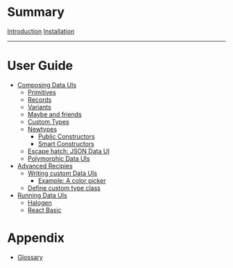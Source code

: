 # Summary


[Introduction](./generated/Introduction.md)
[Installation](./generated/Installation.md)

-----------

# User Guide

- [Composing Data UIs](./generated/ComposingDataUIs.md)
  - [Primitives](./generated/ComposingDataUIs/Primitives.md)
  - [Records](./generated/ComposingDataUIs/Records.md)
  - [Variants](./generated/ComposingDataUIs/Variants.md)
  - [Maybe and friends](./generated/ComposingDataUIs/MaybeAndFriends.md)
  - [Custom Types](./generated/ComposingDataUIs/CustomTypes.md)
  - [Newtypes]()
    - [Public Constructors](./generated/ComposingDataUIs/Newtypes/PublicConstructor.md)
    - [Smart Constructors](./generated/ComposingDataUIs/Newtypes/SmartConstructor.md)
  - [Escape hatch: JSON Data UI]()
  - [Polymorphic Data UIs]()
- [Advanced Recipies]()
  - [Writing custom Data UIs]()
    - [Example: A color picker]()
  - [Define custom type class]()
- [Running Data UIs]()
  - [Halogen]()
  - [React Basic]()

# Appendix

- [Glossary](./generated/Glossary.md)